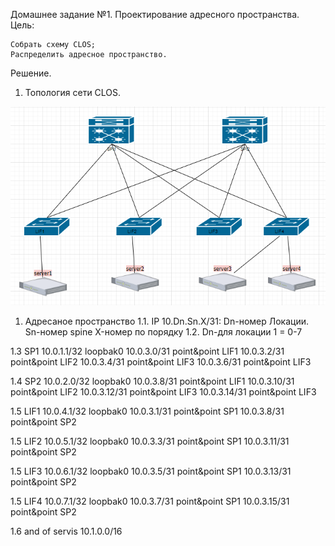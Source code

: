 Домашнее задание №1.
Проектирование адресного пространства.
Цель:

    Собрать схему CLOS;
    Распределить адресное пространство.

Решение.
1. Топология сети CLOS.

![Alt text](clos.PNG)

1. Адресаное пространство
1.1. IP 10.Dn.Sn.X/31:
	Dn-номер Локации.
	Sn-номер spine
	X-номер по порядку
1.2. Dn-для локации 1 = 0-7


1.3 SP1
10.0.1.1/32 loopbak0
10.0.3.0/31 point&point LIF1
10.0.3.2/31 point&point LIF2
10.0.3.4/31 point&point LIF3
10.0.3.6/31 point&point LIF3

1.4 SP2
10.0.2.0/32 loopbak0
10.0.3.8/31 point&point LIF1
10.0.3.10/31 point&point LIF2
10.0.3.12/31 point&point LIF3
10.0.3.14/31 point&point LIF3

1.5 LIF1
10.0.4.1/32 loopbak0
10.0.3.1/31 point&point SP1
10.0.3.8/31 point&point SP2

1.5 LIF2
10.0.5.1/32 loopbak0
10.0.3.3/31 point&point SP1
10.0.3.11/31 point&point SP2

1.5 LIF3
10.0.6.1/32 loopbak0
10.0.3.5/31 point&point SP1
10.0.3.13/31 point&point SP2

1.5 LIF4
10.0.7.1/32 loopbak0
10.0.3.7/31 point&point SP1
10.0.3.15/31 point&point SP2

1.6 and of servis
10.1.0.0/16
